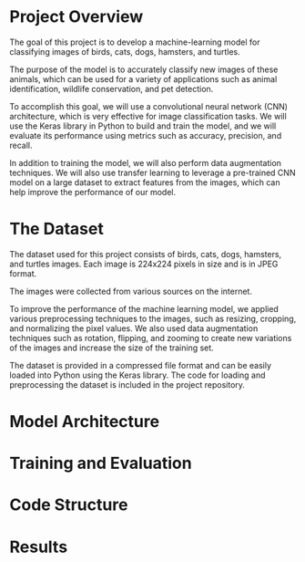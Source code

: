 # Project Overview
The goal of this project is to develop a machine-learning model for classifying images of birds, cats, dogs, hamsters, and turtles.  

The purpose of the model is to accurately classify new images of these animals, which can be used for a variety of applications such as animal identification, wildlife conservation, and pet detection.

To accomplish this goal, we will use a convolutional neural network (CNN) architecture, which is very effective for image classification tasks. We will use the Keras library in Python to build and train the model, and we will evaluate its performance using metrics such as accuracy, precision, and recall.

In addition to training the model, we will also perform data augmentation techniques. We will also use transfer learning to leverage a pre-trained CNN model on a large dataset to extract features from the images, which can help improve the performance of our model.

# The Dataset
The dataset used for this project consists of birds, cats, dogs, hamsters, and turtles images. Each image is 224x224 pixels in size and is in JPEG format. 

The images were collected from various sources on the internet.  

To improve the performance of the machine learning model, we applied various preprocessing techniques to the images, such as resizing, cropping, and normalizing the pixel values. We also used data augmentation techniques such as rotation, flipping, and zooming to create new variations of the images and increase the size of the training set.

The dataset is provided in a compressed file format and can be easily loaded into Python using the Keras library. The code for loading and preprocessing the dataset is included in the project repository.

# Model Architecture

# Training and Evaluation

# Code Structure

# Results

